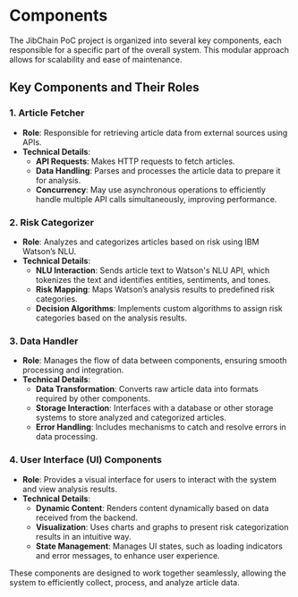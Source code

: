 # Components

The JibChain PoC project is organized into several key components, each responsible for a specific part of the overall system. This modular approach allows for scalability and ease of maintenance.

## Key Components and Their Roles

### 1. **Article Fetcher**
   - **Role**: Responsible for retrieving article data from external sources using APIs.
   - **Technical Details**: 
     - **API Requests**: Makes HTTP requests to fetch articles.
     - **Data Handling**: Parses and processes the article data to prepare it for analysis.
     - **Concurrency**: May use asynchronous operations to efficiently handle multiple API calls simultaneously, improving performance.

### 2. **Risk Categorizer**
   - **Role**: Analyzes and categorizes articles based on risk using IBM Watson’s NLU.
   - **Technical Details**:
     - **NLU Interaction**: Sends article text to Watson's NLU API, which tokenizes the text and identifies entities, sentiments, and tones.
     - **Risk Mapping**: Maps Watson’s analysis results to predefined risk categories.
     - **Decision Algorithms**: Implements custom algorithms to assign risk categories based on the analysis results.

### 3. **Data Handler**
   - **Role**: Manages the flow of data between components, ensuring smooth processing and integration.
   - **Technical Details**:
     - **Data Transformation**: Converts raw article data into formats required by other components.
     - **Storage Interaction**: Interfaces with a database or other storage systems to store analyzed and categorized articles.
     - **Error Handling**: Includes mechanisms to catch and resolve errors in data processing.

### 4. **User Interface (UI) Components**
   - **Role**: Provides a visual interface for users to interact with the system and view analysis results.
   - **Technical Details**:
     - **Dynamic Content**: Renders content dynamically based on data received from the backend.
     - **Visualization**: Uses charts and graphs to present risk categorization results in an intuitive way.
     - **State Management**: Manages UI states, such as loading indicators and error messages, to enhance user experience.

These components are designed to work together seamlessly, allowing the system to efficiently collect, process, and analyze article data.
